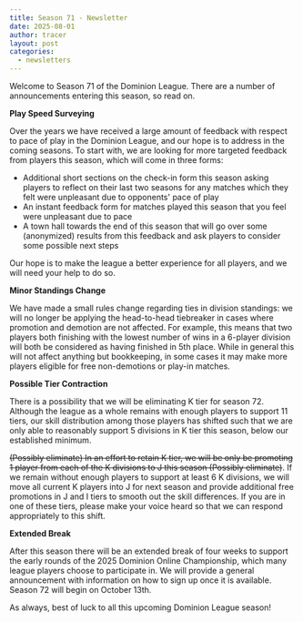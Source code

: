 ```yaml
---
title: Season 71 - Newsletter
date: 2025-08-01
author: tracer
layout: post
categories:
  - newsletters
---
```

Welcome to Season 71 of the Dominion League. There are a number of announcements entering this season, so read on.

**Play Speed Surveying**

Over the years we have received a large amount of feedback with respect to pace of play in the Dominion League, and our hope is to address in the coming seasons. To start with, we are looking for more targeted feedback from players this season, which will come in three forms:

   - Additional short sections on the check-in form this season asking players to reflect on their last two seasons for any matches which they felt were unpleasant due to opponents' pace of play
   - An instant feedback form for matches played this season that you feel were unpleasant due to pace
   - A town hall towards the end of this season that will go over some (anonymized) results from this feedback and ask players to consider some possible next steps

Our hope is to make the league a better experience for all players, and we will need your help to do so.

**Minor Standings Change**

We have made a small rules change regarding ties in division standings: we will no longer be applying the head-to-head tiebreaker in cases where promotion and demotion are not affected. For example, this means that two players both finishing with the lowest number of wins in a 6-player division will both be considered as having finished in 5th place. While in general this will not affect anything but bookkeeping, in some cases it may make more players eligible for free non-demotions or play-in matches.

**Possible Tier Contraction**

There is a possibility that we will be eliminating K tier for season 72. Although the league as a whole remains with enough players to support 11 tiers, our skill distribution among those players has shifted such that we are only able to reasonably support 5 divisions in K tier this season, below our established minimum.

~~(Possibly eliminate) In an effort to retain K tier, we will be only be promoting 1 player from each of the K divisions to J this season (Possibly eliminate)~~. If we remain without enough players to support at least 6 K divisions, we will move all current K players into J for next season and provide additional free promotions in J and I tiers to smooth out the skill differences. If you are in one of these tiers, please make your voice heard so that we can respond appropriately to this shift.

**Extended Break**

After this season there will be an extended break of four weeks to support the early rounds of the 2025 Dominion Online Championship, which many league players choose to participate in. We will provide a general announcement with information on how to sign up once it is available. Season 72 will begin on October 13th.

As always, best of luck to all this upcoming Dominion League season!
